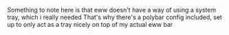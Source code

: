 Something to note here is that eww doesn't have a way of using a system tray, which i really needed
That's why there's a polybar config included, set up to only act as a tray nicely on top of my actual eww bar 
